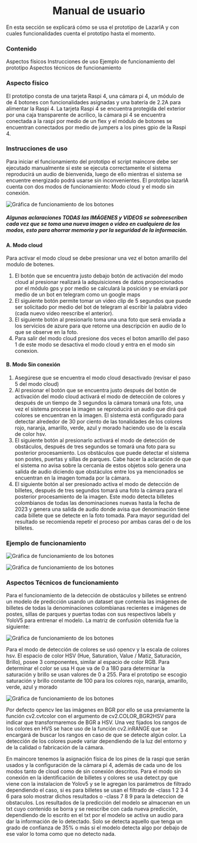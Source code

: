 <h1 align="center">Manual de usuario  </h1>

En esta sección se explicará cómo se usa el prototipo de LazarIA y con cuales funcionalidades cuenta el prototipo hasta el momento. 

<h3>Contenido </h3>

Aspectos físicos 
Instrucciones de uso 
Ejemplo de funcionamiento del prototipo
Aspectos técnicos de funcionamiento

<h3>Aspecto físico</h3> 

El prototipo consta de una tarjeta Raspi 4, una cámara pi 4, un módulo de de 4 botones con funcionalidades asignadas y  una batería de 2.2A para alimentar la Raspi 4.  La tarjeta Raspi 4 se encuentra protegida del exterior por una caja transparente de acrílico, la cámara pi 4 se encuentra conectada a la raspi por medio de un flex y el módulo de botones se encuentran conectados por medio de jumpers a los pines gpio de la Raspi 4.

<h3>Instrucciones de uso</h3>

Para iniciar el funcionamiento del prototipo el script maincore debe ser ejecutado manualmente si este se ejecuta correctamente el sistema reproducirá un audio de bienvenida, luego de ello mientras el sistema se encuentre energizado podrá usarse sin inconvenientes. El prototipo lazarIA cuenta con dos modos de funcionamiento: Modo cloud y el modo sin conexión.

![Gráfica de funcionamiento de los botones](https://raw.githubusercontent.com/SantiagoDucuaraL/proyecto_LazarIA/main/Captura.PNG)

<h5>Algunas aclaraciones TODAS las IMÁGENES y VIDEOS se sobreescriben cada vez que se toma una nueva imagen o video en cualquiera de los modos, esto para ahorrar memoria y por la seguridad de la información.</h5>

<h4>A. Modo cloud </h4>
Para activar el modo cloud se debe presionar una vez el boton amarillo del modulo de botenes. 

1. El botón que se encuentra justo debajo botón de activación del modo cloud al presionar realizará la adquisiciones de datos proporcionados por el módulo gps y por medio se calculará la posición y se enviará por medio de un bot en telegram como un google maps 
2. El siguiente botón permite tomar un video clip de 5 segundos que puede ser solicitado por medio del  bot de telegram al escribir la palabra video (cada nuevo video reescribe el anterior). 
3. El siguiente botón al presionarlo toma una una foto que será enviada a los servicios de azure para que retorne una descripción en audio de lo que se observe en la foto.
4. Para salir del modo cloud presione dos veces el boton amarillo del paso 1 de este modo se desactiva el modo cloud y entra en el modo sin conexion.

<h4>B. Modo Sin conexión </h4>
  
1. Asegúrese que se encuentra el modo cloud desactivado (revisar el paso 5 del modo cloud)
2. Al presionar el botón que se encuentra justo después del botón de activación del modo cloud activará el modo de detección de colores y después de un tiempo de 3 segundos la cámara tomará una foto, una vez el sistema procese la imagen se reproducirá un audio que dirá qué colores se encuentran en la imagen. El sistema está configurado para detectar alrededor de 30 por ciento de las tonalidades de los colores rojo, naranja, amarillo, verde, azul  y morado haciendo uso de la escala de color hsv.
3. El siguiente botón al presionarlo activará el modo de detección de obstáculos, después de tres segundos se tomará una foto para su posterior procesamiento. Los obstáculos que puede detectar el sistema son postes, puertas y sillas de parques. Cabe hacer la aclaración de que el sistema no avisa sobre la cercanía de estos objetos solo genera una salida de audio diciendo que obstáculos entre los ya mencionados se encuentran en la imagen tomada por la cámara. 
4. El siguiente botón al ser presionado activa el modo de detección de billetes, después de tres segundos tomará una foto la cámara para el posterior procesamiento de la imagen. Este modo detecta billetes colombianos de todas las denominaciones nuevas hasta la fecha de 2023 y genera una salida de audio donde avisa que denominación tiene cada billete que se detecte en la foto tomada. Para mayor seguridad del resultado se recomienda repetir el proceso por ambas caras del o de los billetes.

<h3>Ejemplo de funcionamiento</h3>

![Gráfica de funcionamiento de los botones](https://raw.githubusercontent.com/SantiagoDucuaraL/proyecto_LazarIA/main/Captura2.PNG)

![Gráfica de funcionamiento de los botones](https://raw.githubusercontent.com/SantiagoDucuaraL/proyecto_LazarIA/main/Captura3.PNG)

<h3>Aspectos Técnicos de funcionamiento</h3>

Para el funcionamiento de la detección de obstáculos y billetes se entrenó un modelo de predicción usando un dataset que contenia las imágenes de billetes de todas la denominaciones colombianas recientes e imágenes de postes, sillas de parques y puertas todas con sus respectivos labels y YoloV5 para entrenar el modelo. La matriz de confusión obtenida fue la siguiente:

 ![Gráfica de funcionamiento de los botones](https://raw.githubusercontent.com/SantiagoDucuaraL/proyecto_LazarIA/main/Captura4.PNG)

Para el modo de detección de colores se usó opencv y la escala de colores hsv.  El espacio de color HSV (Hue, Saturation, Value / Matiz, Saturación, Brillo), posee 3 componentes, similar al espacio de color RGB. Para determinar el color se usa H que va de 0 a 180 para determinar la saturación y brillo se usan valores de 0 a 255. Para el prototipo se escogio saturación y brillo constante de 100 para los colores rojo, naranja, amarillo, verde, azul y morado

 ![Gráfica de funcionamiento de los botones](https://raw.githubusercontent.com/SantiagoDucuaraL/proyecto_LazarIA/main/Captura5.PNG)

 Por defecto opencv lee las imágenes en BGR por ello se usa previamente la función cv2.cvtcolor con el argumento de cv2.COLOR_BGR2HSV para indicar que transformaremos de BGR a HSV. Una vez fijados los rangos de los colores en HVS se hace uso de la función cv2.inRANGE que se encargará de buscar los rangos en caso de que se detecte algún color. La detección de los colores puede variar dependiendo de la luz del entorno y de la calidad o fabricación de la cámara.

En maincore tenemos la asignación física de los pines de la raspi que serán usados y la configuración  de la cámara pi 4, además de cada uno de los modos tanto de cloud como de sin conexión descritos. Para el modo sin conexión en la identificación de billetes y colores se usa detect.py que viene con la instalacion de Yolov5 y se le agregan los parámetros de filtrado dependiendo el caso, si es para billetes se usan el filtrado de -class 1 2 3 4 6 para solo mostrar dichos resultados o -class 7 8 9 para la deteccion de obstaculos. Los resultados de la predicción del modelo se almacenan en un txt cuyo contenido se borra y se reescribe con cada nueva predicción, dependiendo de lo escrito en el txt por el modelo se activa un audio para dar la información de lo detectado. Solo se detecta aquello que tenga un grado de confianza de 35% o más si el modelo detecta algo por debajo de ese valor lo toma como que no detecto nada.



